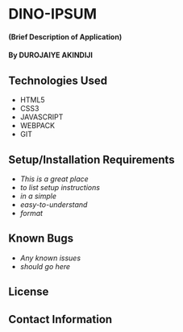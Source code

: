 # DINO-IPSUM

#### (Brief Description of Application)

#### By DUROJAIYE AKINDIJI

## Technologies Used

* HTML5
* CSS3
* JAVASCRIPT
* WEBPACK
* GIT



## Setup/Installation Requirements

* _This is a great place_
* _to list setup instructions_
* _in a simple_
* _easy-to-understand_
* _format_

## Known Bugs

* _Any known issues_
* _should go here_

## License

## Contact Information
